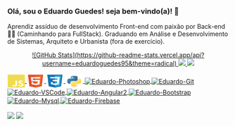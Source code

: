 ### Olá, sou o Eduardo Guedes! seja bem-vindo(a)! 👋
Aprendiz assíduo de desenvolvimento Front-end com paixão por Back-end 👨‍💻 (Caminhando para FullStack). Graduando em Análise e Desenvolvimento de Sistemas, Arquiteto e Urbanista (fora de exercício).

<div align="center">
  <a href="https://github.com/eduardoguedes95">
  ![GitHub Stats](https://github-readme-stats.vercel.app/api?username=eduardoguedes95&theme=radical)
  <img height="180em" src="https://github-readme-stats.vercel.app/api?username=eduardoguedes95&show_icons=true&theme=tokyonight&include_all_commits=true&count_private=true"/>
  <img height="180em" src="https://github-readme-stats.vercel.app/api/top-langs/?username=eduardoguedes95&layout=compact&langs_count=7&theme=tokyonight"/>
</div>
<div style="display: inline_block"><br>
  <img align="center" alt="Eduardo-Js" height="30" width="40" src="https://raw.githubusercontent.com/devicons/devicon/master/icons/javascript/javascript-plain.svg">
  <img align="center" alt="Eduardo-HTML" height="30" width="40" src="https://raw.githubusercontent.com/devicons/devicon/master/icons/html5/html5-original.svg">
  <img align="center" alt="Eduardo-CSS" height="30" width="40" src="https://raw.githubusercontent.com/devicons/devicon/master/icons/css3/css3-original.svg">
  <img align="center" alt="Eduardo-Python" height="30" width="40" src="https://raw.githubusercontent.com/devicons/devicon/master/icons/python/python-original.svg">
  <img align="center" alt="Eduardo-Photoshop" height="30" width="40" src="https://cdn.jsdelivr.net/gh/devicons/devicon/icons/photoshop/photoshop-plain.svg" />
  <img align="center" alt="Eduardo-Git" height="30" width="40" src="https://cdn.jsdelivr.net/gh/devicons/devicon/icons/git/git-original.svg" />
  <img align="center" alt="Eduardo-VSCode" height="30" width="40" src="https://cdn.jsdelivr.net/gh/devicons/devicon/icons/vscode/vscode-original.svg" />
  <img align="center" alt="Eduardo-Angular2" height="30" width="40" src="https://cdn.jsdelivr.net/gh/devicons/devicon/icons/angularjs/angularjs-plain.svg" />
  <img align="center" alt="Eduardo-Bootstrap" height="35" width="35" src="https://cdn.jsdelivr.net/gh/devicons/devicon/icons/bootstrap/bootstrap-plain.svg" />
  <img align="center" alt="Eduardo-Mysql" height="70" width="70" src="https://cdn.jsdelivr.net/gh/devicons/devicon/icons/mysql/mysql-original-wordmark.svg" />
  <img align="center" alt="Eduardo-Firebase" height="50" width="50" src="https://cdn.jsdelivr.net/gh/devicons/devicon/icons/firebase/firebase-plain-wordmark.svg" />
</div> 
<br>
<div>
  <a href="https://instagram.com/eduardoguedes95" target="_blank"><img src="https://img.shields.io/badge/-Instagram-%23E4405F?style=for-the-badge&logo=instagram&logoColor=white" target="_blank"></a>
  <a href="https://www.linkedin.com/in/eduardo-guedes-58b135238/" target="_blank"><img src="https://img.shields.io/badge/-Linkedin-%23E4405F?style=for-the-badge&logo=linkedin&logoColor=white" target="_blank"></a>
</div>
